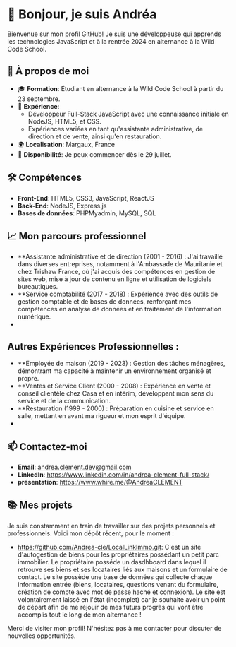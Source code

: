 # 👋 Bonjour, je suis Andréa

Bienvenue sur mon profil GitHub! Je suis une développeuse qui apprends les technologies JavaScript et à la rentrée 2024 en alternance à la Wild Code School.

## 🚀 À propos de moi

- 🎓 **Formation**: Étudiant en alternance à la Wild Code School à partir du 23 septembre.
- 💼 **Expérience**:
  - Développeur Full-Stack JavaScript avec une connaissance initiale en NodeJS, HTML5, et CSS.
  - Expériences variées en tant qu'assistante administrative, de direction et de vente, ainsi qu'en restauration.
- 🌍 **Localisation**: Margaux, France
- 📅 **Disponibilité**: Je peux commencer dès le 29 juillet.

## 🛠️ Compétences

- **Front-End**: HTML5, CSS3, JavaScript, ReactJS
- **Back-End**: NodeJS, Express.js
- **Bases de données**: PHPMyadmin, MySQL, SQL

## 📈 Mon parcours professionnel
- **Assistante administrative et de direction (2001 - 2016) : J'ai travaillé dans diverses entreprises, notamment à l'Ambassade de Mauritanie et chez Trishaw France, 
    où j'ai acquis des compétences en gestion de sites web, mise à jour de contenu en ligne et utilisation de logiciels bureautiques.
- **Service comptabilité (2017 - 2018) : Expérience avec des outils de gestion comptable et de bases de données, renforçant mes compétences en analyse de données et en
    traitement de l'information numérique.
- 
## Autres Expériences Professionnelles :

- **Employée de maison (2019 - 2023) : Gestion des tâches ménagères, démontrant ma capacité à maintenir un environnement organisé et propre.
- **Ventes et Service Client (2000 - 2008) : Expérience en vente et conseil clientèle chez Casa et en intérim, développant mon sens du service et de la communication.
- **Restauration (1999 - 2000) : Préparation en cuisine et service en salle, mettant en avant ma rigueur et mon esprit d'équipe.
- 
## 📫 Contactez-moi

- **Email**: [andrea.clement.dev@gmail.com](mailto:andrea.clement.dev@gmail.com])
- **LinkedIn**: https://www.linkedin.com/in/andrea-clement-full-stack/
- **présentation**: https://www.whire.me/@AndreaCLEMENT

## 📚 Mes projets

Je suis constamment en train de travailler sur des projets personnels et professionnels. Voici mon dépôt récent, pour le moment :

- https://github.com/Andrea-cle/LocalLinkImmo.git: C'est un site d'autogestion de biens pour les propriétaires possédant un petit parc immobilier. Le propriétaire posséde un dasdhboard dans
    lequel il retrouve ses biens et ses locataires liés aux maisons et un formulaire de contact. Le site possède une base de données qui collecte chaque information entrée (biens, locataires,
    questions venant du formulaire, création de compte avec mot de passe haché et connexion).
    Le site est volontairement laissé en l'état (incomplet) car je souhaite avoir un point de départ afin de me réjouir de mes futurs progrès qui vont être accomplis tout le long de mon alternance !


Merci de visiter mon profil! N'hésitez pas à me contacter pour discuter de nouvelles opportunités.
